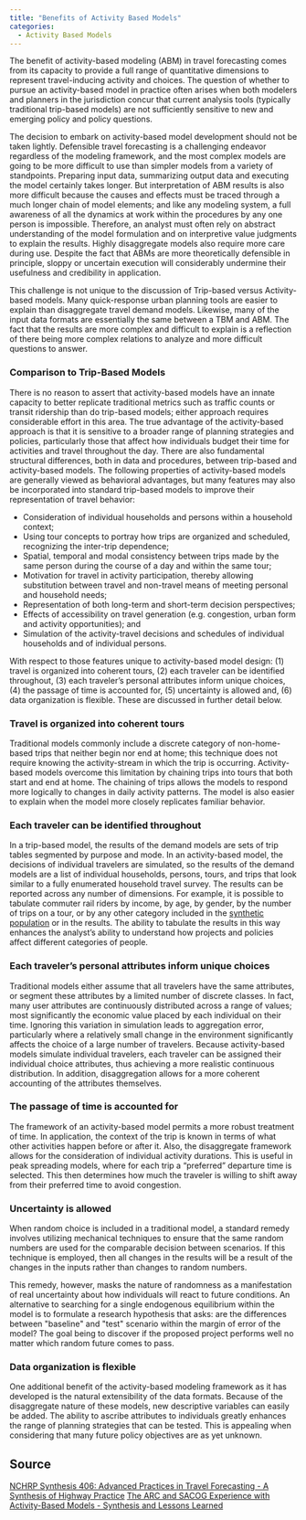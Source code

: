 ```yaml
---
title: "Benefits of Activity Based Models"
categories:
  - Activity Based Models
---
```


The benefit of activity-based modeling (ABM) in travel forecasting comes from its capacity to provide a full range of quantitative dimensions to represent travel-inducing activity and choices. The question of whether to pursue an activity-based model in practice often arises when both modelers and planners in the jurisdiction concur that current analysis tools (typically traditional trip-based models) are not sufficiently sensitive to new and emerging policy and policy questions.

The decision to embark on activity-based model development should not be taken lightly. Defensible travel forecasting is a challenging endeavor regardless of the modeling framework, and the most complex models are going to be more difficult to use than simpler models from a variety of standpoints. Preparing input data, summarizing output data and executing the model certainly takes longer. But interpretation of ABM results is also more difficult because the causes and effects must be traced through a much longer chain of model elements; and like any modeling system, a full awareness of all the dynamics at work within the procedures by any one person is impossible. Therefore, an analyst must often rely on abstract understanding of the model formulation and on interpretive value judgments to explain the results. Highly disaggregate models also require more care during use. Despite the fact that ABMs are more theoretically defensible in principle, sloppy or uncertain execution will considerably undermine their usefulness and credibility in application.

This challenge is not unique to the discussion of Trip-based versus Activity-based models. Many quick-response urban planning tools are easier to explain than disaggregate travel demand models. Likewise, many of the input data formats are essentially the same between a TBM and ABM. The fact that the results are more complex and difficult to explain is a reflection of there being more complex relations to analyze and more difficult questions to answer.

### Comparison to Trip-Based Models

There is no reason to assert that activity-based models have an innate capacity to better replicate traditional metrics such as traffic counts or transit ridership than do trip-based models; either approach requires considerable effort in this area. The true advantage of the activity-based approach is that it is sensitive to a broader range of planning strategies and policies, particularly those that affect how individuals budget their time for activities and travel throughout the day.
There are also fundamental structural differences, both in data and procedures, between trip-based and activity-based models. The following properties of activity-based models are generally viewed as behavioral advantages, but many features may also be incorporated into standard trip-based models to improve their representation of travel behavior:

-   Consideration of individual households and persons within a household context;
-   Using tour concepts to portray how trips are organized and scheduled, recognizing the inter-trip dependence;
-   Spatial, temporal and modal consistency between trips made by the same person during the course of a day and within the same tour;
-   Motivation for travel in activity participation, thereby allowing substitution between travel and non-travel means of meeting personal and household needs;
-   Representation of both long-term and short-term decision perspectives;
-   Effects of accessibility on travel generation (e.g. congestion, urban form and activity opportunities); and
-   Simulation of the activity-travel decisions and schedules of individual households and of individual persons.

With respect to those features unique to activity-based model design: (1) travel is organized into coherent tours, (2) each traveler can be identified throughout, (3) each traveler’s personal attributes inform unique choices, (4) the passage of time is accounted for, (5) uncertainty is allowed and, (6) data organization is flexible. These are discussed in further detail below.

### Travel is organized into coherent tours

Traditional models commonly include a discrete category of non-home-based trips that neither begin nor end at home; this technique does not require knowing the activity-stream in which the trip is occurring. Activity-based models overcome this limitation by chaining trips into tours that both start and end at home. The chaining of trips allows the models to respond more logically to changes in daily activity patterns. The model is also easier to explain when the model more closely replicates familiar behavior.

### Each traveler can be identified throughout

In a trip-based model, the results of the demand models are sets of trip tables segmented by purpose and mode. In an activity-based model, the decisions of individual travelers are simulated, so the results of the demand models are a list of individual households, persons, tours, and trips that look similar to a fully enumerated household travel survey. The results can be reported across any number of dimensions. For example, it is possible to tabulate commuter rail riders by income, by age, by gender, by the number of trips on a tour, or by any other category included in the [synthetic population](Synthetic_Population) or in the results. The ability to tabulate the results in this way enhances the analyst’s ability to understand how projects and policies affect different categories of people.

### Each traveler’s personal attributes inform unique choices

Traditional models either assume that all travelers have the same attributes, or segment these attributes by a limited number of discrete classes. In fact, many user attributes are continuously distributed across a range of values; most significantly the economic value placed by each individual on their time. Ignoring this variation in simulation leads to aggregation error, particularly where a relatively small change in the environment significantly affects the choice of a large number of travelers. Because activity-based models simulate individual travelers, each traveler can be assigned their individual choice attributes, thus achieving a more realistic continuous distribution. In addition, disaggregation allows for a more coherent accounting of the attributes themselves.

### The passage of time is accounted for

The framework of an activity-based model permits a more robust treatment of time. In application, the context of the trip is known in terms of what other activities happen before or after it. Also, the disaggregate framework allows for the consideration of individual activity durations. This is useful in peak spreading models, where for each trip a “preferred” departure time is selected. This then determines how much the traveler is willing to shift away from their preferred time to avoid congestion.

### Uncertainty is allowed

When random choice is included in a traditional model, a standard remedy involves utilizing mechanical techniques to ensure that the same random numbers are used for the comparable decision between scenarios. If this technique is employed, then all changes in the results will be a result of the changes in the inputs rather than changes to random numbers.

This remedy, however, masks the nature of randomness as a manifestation of real uncertainty about how individuals will react to future conditions. An alternative to searching for a single endogenous equilibrium within the model is to formulate a research hypothesis that asks: are the differences between "baseline" and "test" scenario within the margin of error of the model? The goal being to discover if the proposed project performs well no matter which random future comes to pass.

### Data organization is flexible

One additional benefit of the activity-based modeling framework as it has developed is the natural extensibility of the data formats. Because of the disaggregate nature of these models, new descriptive variables can easily be added. The ability to ascribe attributes to individuals greatly enhances the range of planning strategies that can be tested. This is appealing when considering that many future policy objectives are as yet unknown.

Source
------

[NCHRP Synthesis 406: Advanced Practices in Travel Forecasting - A Synthesis of Highway Practice](NCHRP_Synthesis_406_Advanced_Practices_in_Travel_Forecasting__A_Synthesis_of_Highway_Practice)
[The ARC and SACOG Experience with Activity-Based Models - Synthesis and Lessons Learned](The_ARC_and_SACOG_Experience_with_Activity_Based_Models__Synthesis_and_Lessons_Learned)
